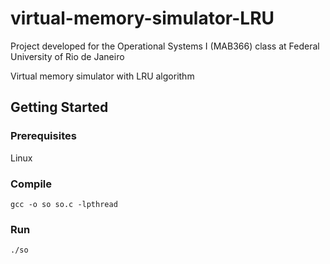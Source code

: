 # virtual-memory-simulator-LRU
Project developed for the Operational Systems I (MAB366) class at Federal University of Rio de Janeiro

Virtual memory simulator with LRU algorithm

## Getting Started

### Prerequisites
Linux

### Compile
```
gcc -o so so.c -lpthread
```

### Run
```
./so
```
